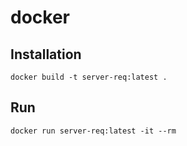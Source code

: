 # docker

## Installation

```docker
docker build -t server-req:latest .
```

## Run

```docker
docker run server-req:latest -it --rm
```
